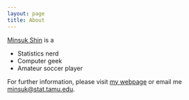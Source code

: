 ```yaml
---
layout: page
title: About
---
```


[Minsuk Shin](http://stat.tamu.edu/~minsuk) is a

* Statistics nerd
* Computer geek
* Amateur soccer player

For further information, please visit [my webpage](http://stat.tamu.edu/~minsuk) or
email me [minsuk@stat.tamu.edu](mailto:minsuk@stat.tamu.edu).

